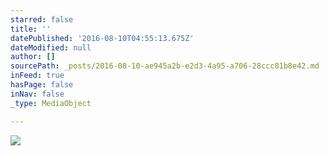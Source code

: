 ```yaml
---
starred: false
title: ''
datePublished: '2016-08-10T04:55:13.675Z'
dateModified: null
author: []
sourcePath: _posts/2016-08-10-ae945a2b-e2d3-4a95-a706-28ccc81b8e42.md
inFeed: true
hasPage: false
inNav: false
_type: MediaObject

---
```

![](https://the-grid-user-content.s3-us-west-2.amazonaws.com/c04b66eb-7f43-4399-b695-ec42d2080ecd.jpg)